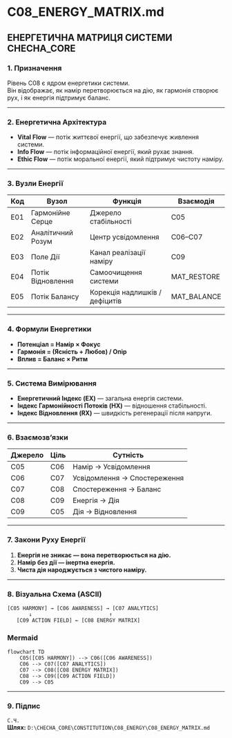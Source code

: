 # C08_ENERGY_MATRIX.md
## ЕНЕРГЕТИЧНА МАТРИЦЯ СИСТЕМИ CHECHA_CORE

### 1. Призначення
Рівень C08 є ядром енергетики системи.  
Він відображає, як намір перетворюється на дію, як гармонія створює рух, і як енергія підтримує баланс.

---

### 2. Енергетична Архітектура
- **Vital Flow** — потік життєвої енергії, що забезпечує живлення системи.
- **Info Flow** — потік інформаційної енергії, який рухає знання.
- **Ethic Flow** — потік моральної енергії, який підтримує чистоту наміру.

---

### 3. Вузли Енергії

| Код | Вузол | Функція | Взаємодія |
|------|--------|----------|------------|
| E01 | Гармонійне Серце | Джерело стабільності | C05 |
| E02 | Аналітичний Розум | Центр усвідомлення | C06–C07 |
| E03 | Поле Дії | Канал реалізації наміру | C09 |
| E04 | Потік Відновлення | Самоочищення системи | MAT_RESTORE |
| E05 | Потік Балансу | Корекція надлишків / дефіцитів | MAT_BALANCE |

---

### 4. Формули Енергетики
- **Потенціал = Намір × Фокус**  
- **Гармонія = (Ясність + Любов) / Опір**  
- **Вплив = Баланс × Ритм**  

---

### 5. Система Вимірювання
- **Енергетичний Індекс (EX)** — загальна енергія системи.  
- **Індекс Гармонійності Потоків (HX)** — відношення стабільності.  
- **Індекс Відновлення (RX)** — швидкість регенерації після напруги.

---

### 6. Взаємозв’язки

| Джерело | Ціль | Сутність |
|----------|------|----------|
| C05 | C06 | Намір → Усвідомлення |
| C06 | C07 | Усвідомлення → Спостереження |
| C07 | C08 | Спостереження → Баланс |
| C08 | C09 | Енергія → Дія |
| C09 | C05 | Дія → Відновлення |

---

### 7. Закони Руху Енергії
1. **Енергія не зникає — вона перетворюється на дію.**  
2. **Намір без дії — інертна енергія.**  
3. **Чиста дія народжується з чистого наміру.**

---

### 8. Візуальна Схема (ASCII)
```
[C05 HARMONY] → [C06 AWARENESS] → [C07 ANALYTICS]
       ↓                         ↑
   [C09 ACTION FIELD] ← [C08 ENERGY MATRIX]
```

### Mermaid
```mermaid
flowchart TD
    C05([C05 HARMONY]) --> C06([C06 AWARENESS])
    C06 --> C07([C07 ANALYTICS])
    C07 --> C08([C08 ENERGY MATRIX])
    C08 --> C09([C09 ACTION FIELD])
    C09 --> C05
```

---

### 9. Підпис
`С.Ч.`  
**Шлях:** `D:\CHECHA_CORE\CONSTITUTION\C08_ENERGY\C08_ENERGY_MATRIX.md`
